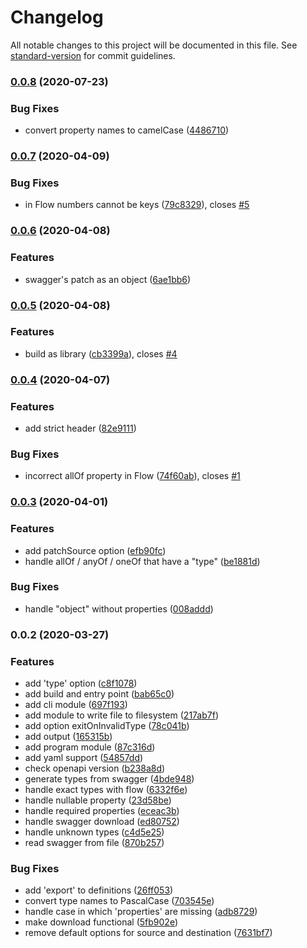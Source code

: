 # Changelog

All notable changes to this project will be documented in this file. See [standard-version](https://github.com/conventional-changelog/standard-version) for commit guidelines.

### [0.0.8](https://gitlab.com/musement/experiments/types-generator/compare/v0.0.7...v0.0.8) (2020-07-23)


### Bug Fixes

* convert property names to camelCase ([4486710](https://gitlab.com/musement/experiments/types-generator/commit/4486710f7272ac7cb0c93bba9cf83c79d6034dba))

### [0.0.7](https://gitlab.com/musement/experiments/types-generator/compare/v0.0.6...v0.0.7) (2020-04-09)


### Bug Fixes

* in Flow numbers cannot be keys ([79c8329](https://gitlab.com/musement/experiments/types-generator/commit/79c8329a240b18f649b9a29e17cc7cd32ab2eeea)), closes [#5](https://gitlab.com/musement/experiments/types-generator/issues/5)

### [0.0.6](https://gitlab.com/musement/experiments/types-generator/compare/v0.0.5...v0.0.6) (2020-04-08)


### Features

* swagger's patch as an object ([6ae1bb6](https://gitlab.com/musement/experiments/types-generator/commit/6ae1bb6fa28bbb47ccd47f3ec0726200a83867c8))

### [0.0.5](https://gitlab.com/musement/experiments/types-generator/compare/v0.0.4...v0.0.5) (2020-04-08)


### Features

* build as library ([cb3399a](https://gitlab.com/musement/experiments/types-generator/commit/cb3399a7050c4f9a04a1c9f053cb1c5d04f79475)), closes [#4](https://gitlab.com/musement/experiments/types-generator/issues/4)

### [0.0.4](https://gitlab.com/musement/experiments/types-generator/compare/v0.0.3...v0.0.4) (2020-04-07)


### Features

* add strict header ([82e9111](https://gitlab.com/musement/experiments/types-generator/commit/82e911193fb784f2a3e1c2cc8ef2c42f3c336ee0))


### Bug Fixes

* incorrect allOf property in Flow ([74f60ab](https://gitlab.com/musement/experiments/types-generator/commit/74f60ab23f41fe9681016079919a3bdb09de5f67)), closes [#1](https://gitlab.com/musement/experiments/types-generator/issues/1)

### [0.0.3](https://gitlab.com/musement/experiments/types-generator/compare/v0.0.2...v0.0.3) (2020-04-01)


### Features

* add patchSource option ([efb90fc](https://gitlab.com/musement/experiments/types-generator/commit/efb90fc1f84d3069e1b33110739785baa1a11540))
* handle allOf / anyOf / oneOf that have a "type" ([be1881d](https://gitlab.com/musement/experiments/types-generator/commit/be1881d5cdda7f25a231f4f28a48a8cbc9b1e9c1))


### Bug Fixes

* handle "object" without properties ([008addd](https://gitlab.com/musement/experiments/types-generator/commit/008adddcbe4d4f8a15ef07f4366cadf5f7281d98))

### 0.0.2 (2020-03-27)


### Features

* add 'type' option ([c8f1078](https://gitlab.com/musement/experiments/types-generator/commit/c8f1078fe5334a0b49bd5b8108eb2b75fb6b27c7))
* add build and entry point ([bab65c0](https://gitlab.com/musement/experiments/types-generator/commit/bab65c058bd70f63fe3585345652a8c2af76b46b))
* add cli module ([697f193](https://gitlab.com/musement/experiments/types-generator/commit/697f193943e36141d5340c6960e1d0ef161560a5))
* add module to write file to filesystem ([217ab7f](https://gitlab.com/musement/experiments/types-generator/commit/217ab7f46713f976422968086962d85e61e1e979))
* add option exitOnInvalidType ([78c041b](https://gitlab.com/musement/experiments/types-generator/commit/78c041bd3c608ed8581386c95920c0826e7f53d9))
* add output ([165315b](https://gitlab.com/musement/experiments/types-generator/commit/165315b8ed590649825b66cac6e917221684ed5a))
* add program module ([87c316d](https://gitlab.com/musement/experiments/types-generator/commit/87c316d8566f8aca115c8277fbfeb76ac50c6795))
* add yaml support ([54857dd](https://gitlab.com/musement/experiments/types-generator/commit/54857dd1762ce51a5622b29575113eff8abd6d8d))
* check openapi version ([b238a8d](https://gitlab.com/musement/experiments/types-generator/commit/b238a8d92a459dd004bfb4a48e08490333ebbdc6))
* generate types from swagger ([4bde948](https://gitlab.com/musement/experiments/types-generator/commit/4bde948c1bfa89fc8bc4e37a0e43dd7f13c55566))
* handle exact types with flow ([6332f6e](https://gitlab.com/musement/experiments/types-generator/commit/6332f6e23e0f1a7ca9940640d949429b1aa296de))
* handle nullable property ([23d58be](https://gitlab.com/musement/experiments/types-generator/commit/23d58bef8747167d6a452c2f79201d984195c208))
* handle required properties ([eceac3b](https://gitlab.com/musement/experiments/types-generator/commit/eceac3bb9538ddfbf15b11326e943b9f96fd8a4f))
* handle swagger download ([ed80752](https://gitlab.com/musement/experiments/types-generator/commit/ed807520f28169cab50444c721b59708b02ea9c5))
* handle unknown types ([c4d5e25](https://gitlab.com/musement/experiments/types-generator/commit/c4d5e25eaf7586f9b16d74dd7d7fdedcce07ec67))
* read swagger from file ([870b257](https://gitlab.com/musement/experiments/types-generator/commit/870b257239844266ef9fdc151b10ad6ff088c1e8))


### Bug Fixes

* add 'export' to definitions ([26ff053](https://gitlab.com/musement/experiments/types-generator/commit/26ff053383179a90c0c3aadfdaf8bb556beeced9))
* convert type names to PascalCase ([703545e](https://gitlab.com/musement/experiments/types-generator/commit/703545e235d17cf58de556b69a640537bb148775))
* handle case in which 'properties' are missing ([adb8729](https://gitlab.com/musement/experiments/types-generator/commit/adb87299c9c29ea0f39d6601d208beb74a8a7d7a))
* make download functional ([5fb902e](https://gitlab.com/musement/experiments/types-generator/commit/5fb902e6300a050de24a1ccba4e0ad12011bb0a7))
* remove default options for source and destination ([7631bf7](https://gitlab.com/musement/experiments/types-generator/commit/7631bf7dbe81f5d5fd6b1d73651ff80be94ce882))
